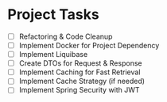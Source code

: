 # Project Tasks

- [ ]  Refactoring & Code Cleanup
- [ ]  Implement Docker for Project Dependency 
- [ ]  Implement Liquibase
- [ ]  Create DTOs for Request & Response
- [ ]  Implement Caching for Fast Retrieval
- [ ]  Implement Cache Strategy (if needed)
- [ ]  Implement Spring Security with JWT
